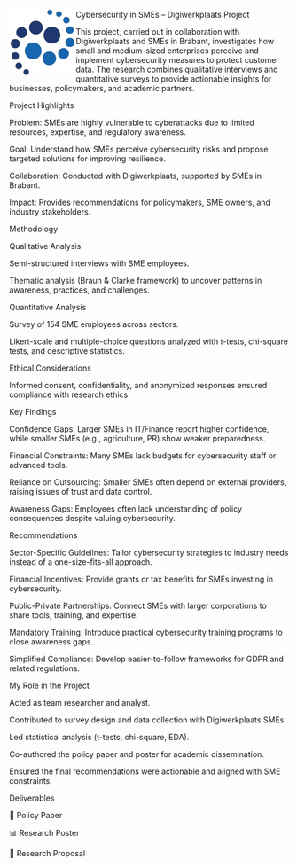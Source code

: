 Cybersecurity in SMEs – Digiwerkplaats Project
<img align="left" src="https://github.com/MusaedMusaedSadeqMusaedAl-Fareh225739/AI-DataScience-Portfolio/blob/main/projects/%20cybersecurity%26privacy/digiweerkplats_mkb_logo.png" alt="Digiwerkplaats Logo" width="120"/>

This project, carried out in collaboration with Digiwerkplaats and SMEs in Brabant, investigates how small and medium-sized enterprises perceive and implement cybersecurity measures to protect customer data.
The research combines qualitative interviews and quantitative surveys to provide actionable insights for businesses, policymakers, and academic partners.

Project Highlights

Problem: SMEs are highly vulnerable to cyberattacks due to limited resources, expertise, and regulatory awareness.

Goal: Understand how SMEs perceive cybersecurity risks and propose targeted solutions for improving resilience.

Collaboration: Conducted with Digiwerkplaats, supported by SMEs in Brabant.

Impact: Provides recommendations for policymakers, SME owners, and industry stakeholders.

Methodology

Qualitative Analysis

Semi-structured interviews with SME employees.

Thematic analysis (Braun & Clarke framework) to uncover patterns in awareness, practices, and challenges.

Quantitative Analysis

Survey of 154 SME employees across sectors.

Likert-scale and multiple-choice questions analyzed with t-tests, chi-square tests, and descriptive statistics.

Ethical Considerations

Informed consent, confidentiality, and anonymized responses ensured compliance with research ethics.

Key Findings

Confidence Gaps: Larger SMEs in IT/Finance report higher confidence, while smaller SMEs (e.g., agriculture, PR) show weaker preparedness.

Financial Constraints: Many SMEs lack budgets for cybersecurity staff or advanced tools.

Reliance on Outsourcing: Smaller SMEs often depend on external providers, raising issues of trust and data control.

Awareness Gaps: Employees often lack understanding of policy consequences despite valuing cybersecurity.

Recommendations

Sector-Specific Guidelines: Tailor cybersecurity strategies to industry needs instead of a one-size-fits-all approach.

Financial Incentives: Provide grants or tax benefits for SMEs investing in cybersecurity.

Public-Private Partnerships: Connect SMEs with larger corporations to share tools, training, and expertise.

Mandatory Training: Introduce practical cybersecurity training programs to close awareness gaps.

Simplified Compliance: Develop easier-to-follow frameworks for GDPR and related regulations.

My Role in the Project

Acted as team researcher and analyst.

Contributed to survey design and data collection with Digiwerkplaats SMEs.

Led statistical analysis (t-tests, chi-square, EDA).

Co-authored the policy paper and poster for academic dissemination.

Ensured the final recommendations were actionable and aligned with SME constraints.

Deliverables

📄 Policy Paper

📊 Research Poster

📝 Research Proposal
